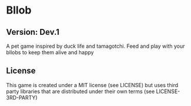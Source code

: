 # Bllob
## Version: Dev.1
A pet game inspired by duck life and tamagotchi. Feed and play with your bllobs to keep them alive and happy

## License
This game is created under a MIT license (see LICENSE) but uses third party libraries that are distributed under their own terms (see LICENSE-3RD-PARTY)

